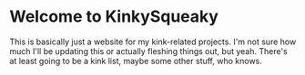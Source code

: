 # Welcome to KinkySqueaky

This is basically just a website for my kink-related projects. I'm not sure how much I'll be updating this or actually fleshing things out, but yeah. There's at least going to be a kink list, maybe some other stuff, who knows.
